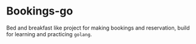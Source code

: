 # Bookings-go

Bed and breakfast like project for making bookings and reservation, build for learning and practicing `golang`.
